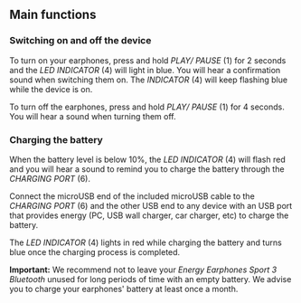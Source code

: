 
## Main functions

### Switching on and off the device

To turn on your earphones, press and hold *PLAY/ PAUSE* (1) for 2 seconds and the *LED INDICATOR* (4) will light in blue. You will hear a confirmation sound when switching them on. The *INDICATOR* (4) will keep flashing blue while the device is on. 

To turn off the earphones, press and hold *PLAY/ PAUSE* (1) for 4 seconds. You will hear a sound when turning them off.



### Charging the battery

When the battery level is below 10%, the *LED INDICATOR* (4) will flash red and you will hear a sound to remind you to charge the battery through the *CHARGING PORT* (6). 

Connect the microUSB end of the included microUSB cable to the *CHARGING PORT* (6) and the other USB end to any device with an USB port that provides energy (PC, USB wall charger, car charger, etc) to charge the battery.

The *LED INDICATOR* (4) lights in red while charging the battery and turns blue once the charging process is completed.


**Important:** We recommend not to leave your *Energy Earphones Sport 3 Bluetooth* unused for long periods of time with an empty battery. We advise you to charge your earphones' battery at least once a month.
